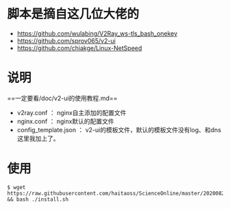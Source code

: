 # 脚本是摘自这几位大佬的

- https://github.com/wulabing/V2Ray_ws-tls_bash_onekey
- https://github.com/sprov065/v2-ui
- https://github.com/chiakge/Linux-NetSpeed



# 说明

==一定要看/doc/v2-ui的使用教程.md==

- v2ray.conf ： nginx自主添加的配置文件
- nginx.conf ： nginx默认的配置文件
- config_template.json ： v2-ui的模板文件，默认的模板文件没有log、和dns这里我加上了。

# 使用

```shell
$ wget https://raw.githubusercontent.com/haitaoss/ScienceOnline/master/20200823shell/install.sh && bash ./install.sh
```

